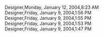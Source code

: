 ﻿Designer,Monday, January 12, 2004,8:23 AM  Designer,Friday, January 9, 2004,1:56 PM  Designer,Friday, January 9, 2004,1:55 PM  Designer,Friday, January 9, 2004,1:53 PM  Designer,Friday, January 9, 2004,1:47 PM